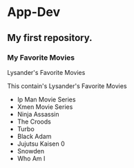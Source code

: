 # App-Dev
## My first repository.
### My Favorite Movies
Lysander's Favorite Movies

This contain's Lysander's Favorite Movies
- Ip Man Movie Series
- Xmen Movie Series
- Ninja Assassin
- The Croods
- Turbo
- Black Adam
- Jujutsu Kaisen 0
- Snowden
- Who Am I 
